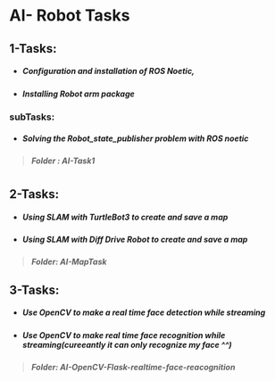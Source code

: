 # AI- Robot Tasks 

## 1-Tasks:
- ##### Configuration and installation of ROS Noetic,
- ##### Installing Robot arm package 
### subTasks:
- ##### Solving the Robot_state_publisher problem with ROS noetic
> ##### Folder :  **AI-Task1**


#
## 2-Tasks: 
- ##### Using SLAM with TurtleBot3  to create and save a map 
- ##### Using SLAM with Diff Drive Robot to create and save a map 
> ##### Folder:  **AI-MapTask**


## 3-Tasks: 
- ##### Use OpenCV to make a real time face detection while streaming
- ##### Use OpenCV to make real time face recognition while streaming(cureeantly it can only recognize my face ^^)
> ##### Folder:  **AI-OpenCV-Flask-realtime-face-reacognition**


